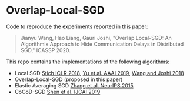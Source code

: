 # Overlap-Local-SGD

Code to reproduce the experiments reported in this paper:
> Jianyu Wang, Hao Liang, Gauri Joshi, "Overlap Local-SGD: An Algorithmix Approach to Hide Communication Delays in Distributed SGD," ICASSP 2020.

This repo contains the implementations of the following algorithms:
- Local SGD [Stich ICLR 2018](https://arxiv.org/abs/1805.09767), [Yu et al. AAAI 2019](https://wvvw.aaai.org/ojs/index.php/AAAI/article/view/4514), [Wang and Joshi 2018](https://arxiv.org/abs/1808.07576)
- Overlap-Local-SGD (proposed in this paper)
- Elastic Averaging SGD [Zhang et al. NeurIPS 2015](http://papers.nips.cc/paper/5761-deep-learning-with-elastic-averaging-sgd)
- CoCoD-SGD [Shen et al. IJCAI 2019](https://arxiv.org/abs/1906.12043)